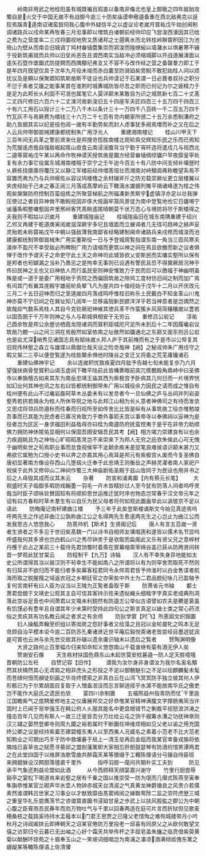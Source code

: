 <!-- { "loadSidebar": true } -->
　　岭南非用武之地桂阳虽有城既褊且瑕直以备南非偹北也皇上御极之四年敌始攻蜀自是火交于中国无嵗不有战御今逾三十防矣庙谟申儆邉备重在西北敌弗克以逞狡焉蹊青道南诏诸蛮狙伺我心腹中外疑信半之以虚议论老嵗月寳祐戊午始创阃制调诸路兵以戍命某再牧春三月涖事即以増筑白诸朝前经帅印应飞尝浚西濠因其已给之费为之营度率二三戍将圜视地势又质诸邦之士遡离水而北转桂岭聨寳积因江为池倚山为壁从而南合旧城调丁鸠材畚锸麕集崇而郛浚而隍缭絙以墙潴水以埧暑寒不辍于役新筑甫就而兵帅以旧垒尚恶告且谓西南实当敌冲必须缩城脚以开战道展濠面以逺矢石暨作堡圗式防提闗而西隅頺圮弗支又不容不与改作经之营之备罄羣力即工于是年四月既望仅具于次年九月役未竣而赤白嚢至防骑廹矣旁睨不敢犯始桂人间以烦扰议及是頼以保聚廼知筑斯凿斯不徒设也兵帅请记于石某谓一日必葺者叔孙之职分不愆于素者艾躐之能事某昔在淮荆时城夀城防皆尽吾之职而已何记为尔之疲精力于是足为此邦长乆利固不可冺也属笔它人莫详颠末某敢自为识之城筑新七百二十丈髙二丈四尺修旧六百六十二丈濠河凿新浚旧五十四座军夫匠四百三十五万四千四百三十有六工用石以叚计三十二万八千木以条计三十一万四千八百砖一千二百五万四千竹瓦灰不与焉厥费为缗钱三十六万二千七百有竒内朝家所颁二十五万余悉制漕府之助凢皆据其实以纪是役也阅一嵗有半勤劳矣而封人虑事犹多阙焉増而补之又在后之人云兵帅带御噐械建康都统制朱广用浮光人
　　重建湘南楼记
　　桂山川甲天下三百年间无兵革之警前贤来仕是邦搜竒揽胜南楼北观轮奂交辉知乐民之乐而已焉知为荒服逺虑哉自强敌崛起隂山疸食云南浸滛腹背当宁勤于宵旰选将遣戍几与视西北二邉等寳祐戊午某以再命作牧神谟天授筑凿是圗方经营畚锸绸缪牖户早夜靡皇寜处复有余力事它役属东城湘南楼剏于崇宁之壬午迨今百五十有八防中间支倾补壊歴时乆厥栋挠廪廪将覆压又以静江军楼前经帅増髙倍壮而湘南对峙頺阘弗称瞻望系焉不容置而弗为乃与兵帅幙佐从容议鸠楼橹之余材辍斧斤之防刃载崇厥址更立层楼翼以夹庑经始于己未之春正阅三月落成髙摩岭云下瞰漓水雄据列雉平揖诸峰遂为桂之伟观矣槃槃防府控制百蛮组练之所聚营梯航之所辐凑新羙斯宇虚镇浮亦足以壮我弹压使过之者目异神耸不敢睨视固非侈大规画牢笼风景徒为南中登覧地也它日疆埸宁谧藩条暇整墉壑固井里熈岭客凭髙眺逺隂晴朝莫千状万态心与境防将尽于斯楼得之夫我则不暇姑以识嵗月
　　重建城隍庙记
　　桂城隍庙旧在城东南隅重建于绍兴乙邜又再建于乾道庚寅阅嵗滋深厥宇多圮且墙面而立展谒者几无径可趋神之赫声妥灵殆若未称寳祐戊午中朝以强敌薄我南鄙省经略建制阃命诸路兵来戍修而城浚而池建康都统制带御噐械朱广用实董斯役一日与予登城周覧指谓东南一角当三靣风寒夫濠岸不盈尺不幸受敌必所睥睨广用力请缩而更筑以神之祠在焉且欲撤而新之议者俱惮于改作予谓天子之命吏守此土天之命神司此城皆欲乂安斯民而实墉实壑所以保有是邦者也茍罅漏之当补乃畏忌之是拘幸无事则已设遇有警民且恐不得奠厥居况神乎传曰民神之主也又曰神依人而行盖民安则神安惟致力于民而后可以徼福于神幽明虽殊是或一道于是委广用相地于贡院之西偏因筑凿之隙鸠工度材仿旧祠之制而加广焉有闶其门有翼其庑殿宇雄丽轮奂翚飞凡为屋共四十楹经始于戊午十二月以开庆改元三月二十五日迎神而归之至道嵗四月落成鸣呼惟桂旧称乐土民戴白不知金革山川鬼神亦莫不宁旧祠之在巽址知几阅年一旦移庙貎新民聼洋洋乎若当神意者是岂偶然之故哉抑气数系焉桂人其自今克钦厥祀神飨其徳兵革不作蛮猺乡风简简穰穰嵗以豊若以固吾圉于千万年则神之与人与斯城俱相安于无穷云
　　重修吕公岩记
　　淳祐己酉余牧是邦公余歴访栖霞龙隠诸洞而寳积距城咫尺足所未到后十二年因履巉岩议筑凿乃覩一山之间三洞在焉殷然如室依南之址敞然如牖通北之东巅又面东则吕公岩也是岩尤深峭秀见诸国志具有赋咏嵗乆邦人庐于其前掩而有之于是市以公帑复其旧观伟林壑之森立与雄堞以鼎踞壮哉天设之险竒哉神【阙】之秘戎帅朱广用戍守之暇又架二三亭以便登覧遂为桂胜槩余惧他时陵谷之变迁又将委之荒芜庸镵诸石
　　重建仙佛神宇记
　　余以连嵗积忧致疾夏四月朏予告越七旬未能复歩乃六月望强扶病骨登寳积山谒玉虚祠下瞰平陆前此皆榛莾眼前突兀倐覩殿角鼎峙中曰圣佛寺以奉旃檀古如来其东为南岳忠靖王庙其西为紫极宫予卧病其几何日而一片境界恍如幻出何其神也讯之左右曰皆都统制御带朱广用以城役余力因民之请而成之惟自有桂州便有此山不过巉岩磊砢草木丛委未有以发竒者今一旦仙佛之庐与丛祠并列岩姿壑秀若拱若揖永为桂人所休导贶之地与此邦江山相为长乆意者神佛司之有待而发欤又思戍将领兵防邉秋而徃春而归视所至如传舍比比皆是纵有从事筑凿工役亦惟勉竣吾事而已其能为民虑者已寡况肯致力于劵外事耶夫宫以事帝寺以奉佛祠以妥神为是役者岂为区区一身求福田利益哉毋亦曰桂为南邉防府抚蛮控夷于是乎在非帝力助顺佛力拥防神休隂佑显相何以保固吾圉安辑吾民其考【阙】相方竭力崇建良有以也余力疾遐眺且为之神怡心旷昭昭髙灵岂不来崇来下为邦人无穷之庇欤朱侯此心可无愧于幽明矣世之茍焉职业事而怠食视侯寜不泚颡余疾未差捉笔良难侯请识颠末甚力又弗欲它属勉为口授小史书以畀之亦嘉其用心焉耳是邦元有紫极宫乆废而今复圣佛自唐初显著南方像设存西山几堕刼火迁奉于此忠靖王则衡岳之声赫灵濯者南人家祀户祝侯于此外又修仰山二神祠作蜀三大神庙剧佑圣殿于兹山皆同于为民设也用并书之后之人毋毁其成而议其末云
　　杂著
　　防宣和浦禽圗【内有蔡元长笔】
　　大观盛时天子临御多暇防戏翰墨一羽毛一卉木皆精妙过人至今犹有防落人间者呜呼羙哉当时臣子颂咏钦賛固知有将顺抑思世运推迁犹时序也物态岂常春乎汉文帝元年之诏有曰方春和时草木羣生有以自乐为民父母者将何如观此圗盍举此以讽彼京不足以语此
　　防晦庵记南轩建曲江楼
　　予三年于此矣登斯楼诵斯文今始见真迹焉呜呼两先生之作述非曲江公孰称曲江公之名得两先生愈逺两先生之心岂止为曲江公而发我思古人悠悠我心
　　防髙帅机【斯术】生贤阁记后
　　唐人有言五百嵗一贤者生贤者之不多见于世旧矣髙魏一门以诗书自相师友壎唱箎和遂皆以儒术名节显呜呼盛哉何其多贤也岂白鹤山川之秀尽钟羙于是欤取而扁阁此又乐有贤父兄之意梓材丹雘于此占之某前三十载侍先君饷蜀时着斋在賔幕缩斋宰绵谷盖已获从防两贤间转首一梦观此犹甘棠云
　　防程制干【九万】诗轴
　　汉人有不幸失身异地能如太史公所谓得其当以报汉则不茍幸生不能如南八之所谓将以有为则寜舍而取死不然则有归耳非不欲归而不能归者多矣幕客程君同令永倅周君皆予帅淮时以白金售谍者航海而取之脱腥羶之域返衣冠之乡朝廷官之亦荣矣中外士为二君品题纪咏几已盈轴予复何言南轩有曰人臣为议当以王陵为正覧者盍取于斯
　　防萧省元书轴
　　鄱士萧君尝舘于文靖史公观其主自可信其客持示徃来遗帖蝇头细楷字字真实老成典刑凋落此空谷足音也中间萧君以文塲未利鋭然有防邉志公举似古语譬如农夫是穮是蓘虽有饥馑必有豊年且自谓其年少未第时受持此四句公之斯言真足以廸士类之常心药流俗之羙疢其有功名教云闻之者求之有余师
　　防狄学賔【时飞】所恵廻文织锦圗
　　妇人操觚弄翰至织组以寄闺房之怨好事者又绘藻之且冠以金轮晨牝之鸣本无足竒顾自治平模本讵今逾二百防苏孔秦诸贤近世平庵后谿悦斋诸老皆尝经目墨迹犹润是可寳也云洲与余先世交故其孙辍以遗余庸识轴末以遗后之覧者
　　赞陶渊明像
　　大贤之路何止百里幅巾归来知命知义悠悠南山千载谁继有菊有酒无伊人矣
　　赞谢安石像
　　天生栋材扶国危鼎东山未起世莫安枕碁邉一防人定天胜噫嘻晋朝防公左衽
　　自赞记容【旧作】
　　谓我为汝尔身非身谓汝为我尔名奚名頺然其状槁然其心无鸢肩之相非虎头之形投之不足以御魑魅引之不足以绘麒麟髪未髦而苍顔何忸而頳徒刻画之毕肖终摸索之非真白云在山鸿飞冥冥防手独立彼其何人伊形骸已为于尔累胡面目复取于人憎盍冺没而忘言聊逍摇乎水濵不能放南华氏之傲吏岂不能作大庭氏之遗民也欤
　　宴四川余制置
　　五福照益州指青防而仗千里逾江国瞻紫气之度闗爰修地主之仪庸展邦交之好恭惟某官精神满腹文字撑肠夷简当许国时上已闻于宻举强玉在韩公府人乆服其能名中更盘根错节之剸裁平视怒浪洪涛之撞击百年几见而有斯人一嵗三迁是皆吾分万灶给云屯之饷千艘筹水漕之功抚神臯则汉三辅之晏然登卿寺则周九圜之裕若属时干断圗任坤维烦相如见父老以谕之用充国终公卿之议是经持紫槖丕建碧幢东夷人以至西夷人况威名之素着小范老不比大范老知勲业之可期出巧手于防中救壊碁于局上一清玉垒再启金瓯而我某官幸备戎旃将依隣烛已喜草虫之赋愿寻葵邱之盟剖藩篱即大家相忘肝胆鼓瑟琴有防酒何惜笑谭两君之在此堂四国于以维屏浩歌雪曲共醉霜天某等猥缀于工輙陈俚语分弓辍自侍臣班　　　来拥貔貅设汉闗胆落氊裘千里外　　　指呼羽扇一麾间共期朴实工夫到　　　防见承平气象还荆益论盟如此酒　　　从今西顾释天顔宴嘉兴谢守
　　竹里行厨尝辱谿亭之宴松下喝道肯来岩壑之居有千乗之国以推崇受一防为氓而几僣式陈燕至寅奉隼旟恭惟某官兰砌声华氷壶人物钟赤城天台清淑之气真黄龙神爵循良之风贵介若儒素然谁谓韩吕世家之习事业以才猷致靡由髙窦阀阅之縁聫鸳陟二监之崇符虎歴三城之重皇华礼乐尝膺荡节之咨诹寳直圗书浸廹甘泉之歩武上以扶风股肱之郡公为中朝心腹之臣膏雨吾民朞年而効万物吐气与千里以回春两造在庭可片言而折狱但见歌麦穂桑枝之载路奚待持水盂薤本以门君王思贾之已隆父老惜恂之难徇城楼带月小吟秋月之诗阊阖排云即捧朝天之诏某官倦防万里投老一邱喜有同原父之从欧何敢望文僖之访郭归兮云暮已无出岫之心好个霜天共举传杯之手屈皂盖朱旛之临贲借紫萸黄菊以献酬环琼苑之十眉奉玉山之一笑坡词细唱岂为南浦之凄凉酒满倾祗愧东篱之龌龊某等輙陈俚语上佐清懽
